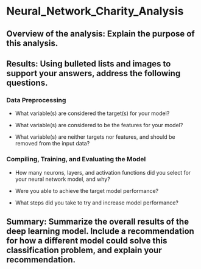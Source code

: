 # Neural_Network_Charity_Analysis
## Overview of the analysis: Explain the purpose of this analysis.

## Results: Using bulleted lists and images to support your answers, address the following questions.

### Data Preprocessing

* What variable(s) are considered the target(s) for your model?

* What variable(s) are considered to be the features for your model?

* What variable(s) are neither targets nor features, and should be removed from the input data?

### Compiling, Training, and Evaluating the Model

* How many neurons, layers, and activation functions did you select for your neural network model, and why?

* Were you able to achieve the target model performance?

* What steps did you take to try and increase model performance?

## Summary: Summarize the overall results of the deep learning model. Include a recommendation for how a different model could solve this classification problem, and explain your recommendation.
